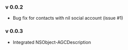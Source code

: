 ### v 0.0.2

- Bug fix for contacts with nil social account (issue #1) 

### v 0.0.3

- Integrated NSObject-AGCDescription